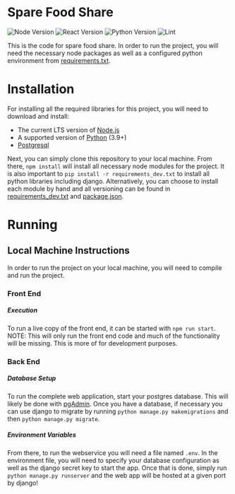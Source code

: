 # Spare Food Share
![Node Version](https://img.shields.io/badge/Node.js-18.14.1LTS_|_19.6.1-informational?style=flat&logo=node.js&logoColor=white&color=11BB11)
![React Version](https://img.shields.io/badge/React-^18.2.0-informational?style=flat&logo=react&logoColor=white&color=107bb1)
![Python Version](https://img.shields.io/badge/Python_Version-3.9_|_3.10_|_3.11-informational?style=flat&logo=python&logoColor=white&color=11BB11)
![Lint](https://git.shefcompsci.org.uk/com6103-2022-23/team09/project/badges/master/pipeline.svg)

This is the code for spare food share. In order to run the project, you will need the necessary node packages as well as a configured python environment from [requirements.txt](requirements.txt).

# Installation
For installing all the required libraries for this project, you will need to download and install:
- The current LTS version of [Node.js](https://nodejs.org/)
- A supported version of [Python](https://www.python.org/downloads/) (3.9+)
- [Postgresql](https://www.postgresql.org/)

Next, you can simply clone this repository to your local machine. From there, `npm install` will install all necessary node modules for the project. 
It is also important to `pip install -r requirements_dev.txt` to install all python libraries including django. 
Alternatively, you can choose to install each module by hand and all versioning can be found in [requirements_dev.txt](requirements_dev.txt) and [package.json](package.json).

# Running
## Local Machine Instructions
In order to run the project on your local machine, you will need to compile and run the project.
### Front End
##### Execution
To run a live copy of the front end, it can be started with `npm run start`.
NOTE: This will only run the front end code and much of the functionality will be missing.
This is more of for development purposes.
### Back End
##### Database Setup
To run the complete web application, start your postgres database. 
This will likely be done with [pgAdmin](https://www.pgadmin.org/docs/pgadmin4/6.18/getting_started.html).
Once you have a database, if necessary you can use django to migrate by running `python manage.py makemigrations` and then `python manage.py migrate`.
##### Environment Variables
From there, to run the webservice you will need a file named `.env`.
In the environment file, you will need to specify your database configuration as well as the django secret key to start the app.
Once that is done, simply run `python manage.py runserver` and the web app will be hosted at a given port by django!
